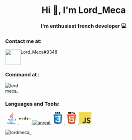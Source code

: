 <h1 align="center">Hi 👋, I'm Lord_Meca</h1>
<h3 align="center">I'm enthusiast french developer 💻</h3>

<h3 align="left">Contact me at:</h3>

<p align="left">
<img align="left" src="https://cdn.discordapp.com/attachments/709864195360817272/1025689134783799306/discord_logo.png" height="50" width="50"></img>
Lord_Meca#9348
</p>
  
</br>

<h3 align="left">Command at :</h3>
<p align="left">
<a href="https://lord-meca.github.io/website/main.html" target="_BLANK">

<img align="left" src="https://cdn.discordapp.com/attachments/688034501175148602/1012847848083165254/colis_livraison.png" alt="lordmeca_" height="50" width="50"/></a>
</p>
<br/>
<br/>

<h3 align="left">Languages and Tools:</h3>

<p align="left"> <a href="https://www.java.com" target="_blank" rel="noreferrer"> <img src="https://raw.githubusercontent.com/devicons/devicon/master/icons/java/java-original.svg" alt="java" width="40" height="40"/> </a> <a href="https://nodejs.org" target="_blank" rel="noreferrer"> <img src="https://raw.githubusercontent.com/devicons/devicon/master/icons/nodejs/nodejs-original-wordmark.svg" alt="nodejs" width="40" height="40"/> </a> <a href="https://unrealengine.com/" target="_blank" rel="noreferrer"> <img src="https://raw.githubusercontent.com/kenangundogan/fontisto/036b7eca71aab1bef8e6a0518f7329f13ed62f6b/icons/svg/brand/unreal-engine.svg" alt="unreal" width="40" height="40"/> </a> <a href="https://www.w3schools.com/css/" target="_blank" rel="noreferrer"> <img src="https://raw.githubusercontent.com/devicons/devicon/master/icons/css3/css3-original-wordmark.svg" alt="css3" width="40" height="40"/> </a> <a href="https://www.w3.org/html/" target="_blank" rel="noreferrer"> <img src="https://raw.githubusercontent.com/devicons/devicon/master/icons/html5/html5-original-wordmark.svg" alt="html5" width="40" height="40"/> </a> <a href="https://developer.mozilla.org/en-US/docs/Web/JavaScript" target="_blank" rel="noreferrer"> <img src="https://raw.githubusercontent.com/devicons/devicon/master/icons/javascript/javascript-original.svg" alt="javascript" width="40" height="40"/> </a></p>

<p><img align="left" src="https://github-readme-stats.vercel.app/api/top-langs?username=lord-meca&show_icons=true&locale=en&layout=compact" alt="lordmeca_" /></p>
